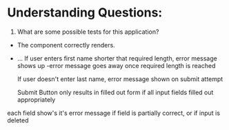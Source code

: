 # Understanding Questions:

1. What are some possible tests for this application?

- The component correctly renders.
- ...
  If user enters first name shorter that required length, error message shows up
  -error message goes away once required length is reached

  If user doesn't enter last name, error message shown on submit attempt

  Submit Button only results in filled out form if all input fields filled out appropriately

each field show's it's error message if field is partially correct, or if input is deleted
